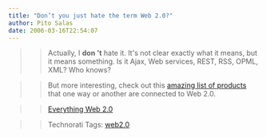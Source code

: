 ```yaml
---
title: "Don’t you just hate the term Web 2.0?"
author: Pito Salas
date: 2006-03-16T22:54:07
---
```



>>

>> Actually, I **don 't** hate it. It's not clear exactly what it means, but
it means something. Is it Ajax, Web services, REST, RSS, OPML, XML? Who knows?

>>

>> But more interesting, check out this [amazing list of
products](<http://www.sacredcowdung.com/archives/2006/03/all_things_web.html>)
that one way or another are connected to Web 2.0.

>>

>> [Everything Web
2.0](<http://www.sacredcowdung.com/archives/2006/03/all_things_web.html>)

>>

>> Technorati Tags: [web2.0](<http://www.technorati.com/tag/web2.0>)


